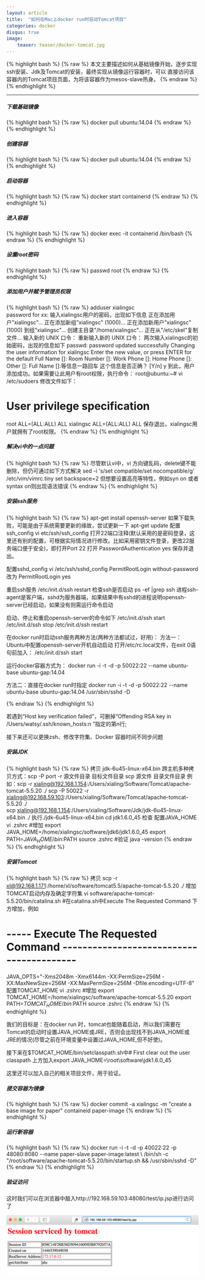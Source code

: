 ```yaml
---
layout: article
title:  "如何在Mac上docker run时启动Tomcat项目"
categories: docker
disqus: true
image:
    teaser: teaser/docker-tomcat.jpg
---
```


{% highlight bash %}
{% raw %}
本文主要描述如何从基础镜像开始，逐步实现ssh安装、Jdk及Tomcat的安装，最终实现从镜像运行容器时，可以
直接访问该容器内的Tomcat项目页面，为将该容器作为mesos-slave热身。
{% endraw %}
{% endhighlight %} 

---


##### 下载基础镜像
{% highlight bash %}
{% raw %}
docker pull ubuntu:14.04
{% endraw %}
{% endhighlight %}
##### 创建容器
{% highlight bash %}
{% raw %}
docker pull ubuntu:14.04
{% endraw %}
{% endhighlight %}
##### 启动容器
{% highlight bash %}
{% raw %}
docker start containerid
{% endraw %}
{% endhighlight %}
##### 进入容器
{% highlight bash %}
{% raw %}
docker exec -it containerid /bin/bash
{% endraw %}
{% endhighlight %}
##### 设置root密码
{% highlight bash %}
{% raw %}
passwd root 
{% endraw %}
{% endhighlight %}
##### 添加用户并赋予管理员权限
{% highlight bash %}
{% raw %}
adduser xialingsc  
password for xx:
输入xialingsc用户的密码，出现如下信息
正在添加用户”xialingsc"…
正在添加新组”xialingsc" (1000)…
正在添加新用户”xialingsc" (1000) 到组”xialingsc"…
创建主目录"/home/xialingsc"…
正在从"/etc/skel"复制文件…
输入新的 UNIX 口令：
重新输入新的 UNIX 口令：
两次输入xialingsc的初始密码，出现的信息如下
passwd: password updated successfully
Changing the user information for xialingsc
Enter the new value, or press ENTER for the default
Full Name []:
Room Number []:
Work Phone []:
Home Phone []:
Other []:
Full Name []:等信息一路回车
这个信息是否正确？ [Y/n] y
到此，用户添加成功。如果需要让此用户有root权限，执行命令：
root@ubuntu:~# vi /etc/sudoers
修改文件如下：
# User privilege specification
root    ALL=(ALL:ALL) ALL
xialingsc     ALL=(ALL:ALL) ALL
保存退出，xialingsc用户就拥有了root权限。
{% endraw %}
{% endhighlight %}
##### 解决vi中的一点问题
{% highlight bash %}
{% raw %}
尽管默认vi中，vi 方向键乱码，delete键不能删除，但仍可通过如下方式解决
sed -i 's/set compatible/set nocompatible/g' /etc/vim/vimrc.tiny
set backspace=2
但想要设置高亮等特性，例如syn on 或者syntax on则出现语法错误
{% endraw %}
{% endhighlight %}
##### 安装ssh服务
{% highlight bash %}
{% raw %}
apt-get install openssh-server
如果下载失败，可能是由于系统需要更新的缘故，尝试更新一下
apt-get update
配置ssh_config
vi etc/ssh/ssh_config
打开22端口注释(默认采用的是密码登录，这里还有别的配置，可根据实际情况进行修改。比如采用密钥文件登录，更改22服务端口便于安全)，即打开Port 22
打开 PasswordAuthentication yes
保存并退出。

配置sshd_config
vi /etc/ssh/sshd_config
PermitRootLogin without-password
改为
PermitRootLogin yes

重启ssh服务
/etc/init.d/ssh restart
检查ssh是否启动
ps -ef |grep ssh
进程ssh-agent是客户端，sshd为服务器端，如果结果中有sshd的进程说明openssh-server已经启动，如果没有则需运行命令启动

启动、停止和重启openssh-server的命令如下
/etc/init.d/ssh start
/etc/init.d/ssh stop
/etc/init.d/ssh restart

在docker run时启动ssh服务两种方法(两种方法都试过，好用)：
方法一：
Ubuntu中配置openssh-server开机自动启动
打开/etc/rc.local文件，在exit 0语句前加入：
/etc/init.d/ssh start

运行docker容器方式为：
docker run -i -t -d -p 50022:22 --name ubuntu-base ubuntu-gap:14.04 

方法二：直接在docker run时指定
docker run -i -t -d -p 50022:22 --name ubuntu-base ubuntu-gap:14.04 /usr/sbin/sshd -D

{% endraw %}
{% endhighlight %}

若遇到“Host key verification failed”，可删掉“Offending RSA key in /Users/watsy/.ssh/known_hosts:n ”指定的第n行;

接下来还可以更换zsh、修改字符集、Docker 容器时间不同步问题

##### 安装JDK
{% highlight bash %}
{% raw %}
拷贝 jdk-6u45-linux-x64.bin
跨主机多种拷贝方式：scp -P port -r 源文件目录 目标文件目录
scp 源文件  目录文件目录
例如：scp -r xialing@192.168.1.154:/Users/xialing/Software/Tomcat/apache-tomcat-5.5.20 ./
scp -P 50022 -r xialing@192.168.59.103:/Users/xialing/Software/Tomcat/apache-tomcat-5.5.20 ./  
scp xialing@192.168.1.154:/Users/xialing/Software/Jdk/jdk-6u45-linux-x64.bin ./
执行./jdk-6u45-linux-x64.bin
cd jdk1.6.0_45 检查
配置JAVA_HOME
vi .zshrc
#增加
export JAVA_HOME=/home/xialingsc/software/jdk6/jdk1.6.0_45
export PATH=$JAVA_HOME/bin:$PATH
source .zshrc
#验证
java -version
{% endraw %}
{% endhighlight %}
##### 安装Tomcat
{% highlight bash %}
{% raw %}
拷贝 scp -r xl@192.168.1.171:/home/xl/software/tomcat5.5/apache-tomcat-5.5.20 ./
增加TOMCAT启动内存及确定字符集
vi software/apache-tomcat-5.5.20/bin/catalina.sh
#在catalina.sh中Execute The Requested Command 下方增加，例如
# ----- Execute The Requested Command -----------------------------------------
JAVA_OPTS="-Xms2048m -Xmx6144m -XX:PermSize=256M -XX:MaxNewSize=256M -XX:MaxPermSize=256M -Dfile.encoding=UTF-8"
配置TOMCAT_HOME
vi .zshrc
#增加
export TOMCAT_HOME=/home/xialingsc/software/apache-tomcat-5.5.20
export PATH=$TOMCAT_HOME/bin:$PATH
source .zshrc
{% endraw %}
{% endhighlight %}

我们的目标是：在docker run 时，tomcat也能随着启动，所以我们需要在Tomcat的启动时设置JAVA_HOME或JRE，否则会出现找不到JAVA_HOME或JRE的情况(尽管之前在环境变量中设置过JAVA_HOME,但不好使)。

接下来在$TOMCAT_HOME/bin/setclasspath.sh中# First clear out the user classpath 上方加入export JAVA_HOME=\root\software\jdk1.6.0_45

这里还可以加入自己的相关项目文件，用于验证。

##### 提交容器为镜像
{% highlight bash %}
{% raw %}
docker commit -a xialingsc -m "create a base image for paper" containeid paper-image
{% endraw %}
{% endhighlight %}
##### 运行新容器
{% highlight bash %}
{% raw %}
docker run -i -t -d -p 40022:22 -p 48080:8080   --name paper-slave paper-image:latest \ 
/bin/sh -c "/root/software/apache-tomcat-5.5.20/bin/startup.sh && /usr/sbin/sshd -D"
{% endraw %}
{% endhighlight %}
##### 验证访问

这时我们可以在浏览器中敲入http://192.168.59.103:48080/test/ip.jsp进行访问了

![测试页面](../../images/teaser/ceshi.png "测试页面")


